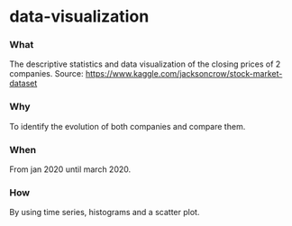 # data-visualization

### What

The descriptive statistics and data visualization of the closing prices of 2 companies.
Source: https://www.kaggle.com/jacksoncrow/stock-market-dataset

### Why

To identify the evolution of both companies and compare them.

### When 

From jan 2020 until march 2020.  

### How

By using time series, histograms and a scatter plot.






